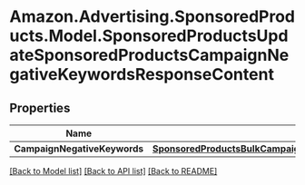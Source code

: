 # Amazon.Advertising.SponsoredProducts.Model.SponsoredProductsUpdateSponsoredProductsCampaignNegativeKeywordsResponseContent

## Properties

Name | Type | Description | Notes
------------ | ------------- | ------------- | -------------
**CampaignNegativeKeywords** | [**SponsoredProductsBulkCampaignNegativeKeywordOperationResponse**](SponsoredProductsBulkCampaignNegativeKeywordOperationResponse.md) |  | 

[[Back to Model list]](../README.md#documentation-for-models) [[Back to API list]](../README.md#documentation-for-api-endpoints) [[Back to README]](../README.md)


